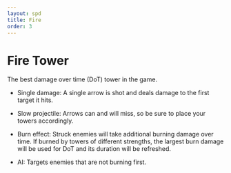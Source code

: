 ```yaml
---
layout: spd
title: Fire
order: 3
---
```


# Fire Tower

The best damage over time (DoT) tower in the game.

* Single damage: A single arrow is shot and deals damage to the first target it hits.

* Slow projectile: Arrows can and will miss, so be sure to place your towers accordingly.

* Burn effect: Struck enemies will take additional burning damage over time. If burned by towers of different strengths, the largest burn damage will be used for DoT and its duration will be refreshed.

* AI: Targets enemies that are not burning first.
